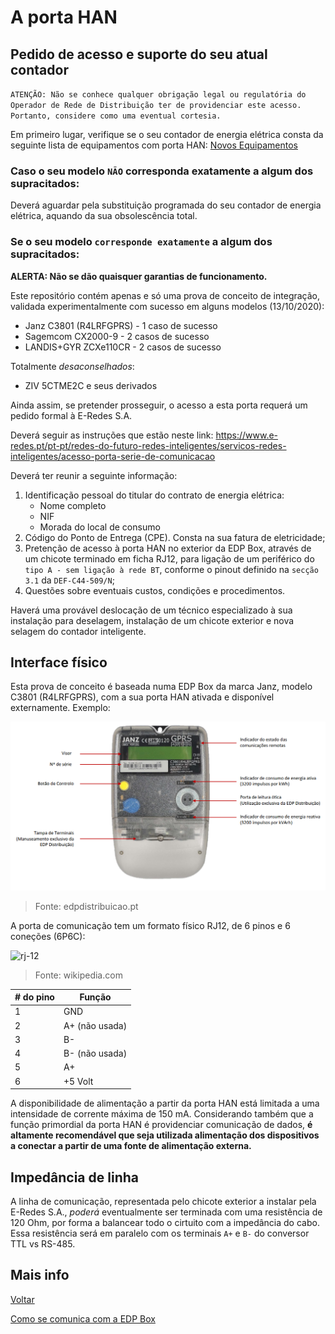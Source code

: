 # A porta HAN

## Pedido de acesso e suporte do seu atual contador

`ATENÇÃO: Não se conhece qualquer obrigação legal ou regulatória do Operador de Rede de Distribuição ter de providenciar este acesso. Portanto, considere como uma eventual cortesia.`

Em primeiro lugar, verifique se o seu contador de energia elétrica consta da seguinte lista de equipamentos com porta HAN: [Novos Equipamentos](https://www.edpdistribuicao.pt/sites/edd/files/2019-04/Novos_Equipamentos.pdf?fbclid=IwAR3zNpBId8BMqrSVaPoekoUvqt-xxstLua4iqZN2qz-8Xf2hvRQqtU8g2xo)

### Caso o seu modelo `NÃO` corresponda exatamente a algum dos supracitados:

Deverá aguardar pela substituição programada do seu contador de energia elétrica, aquando da sua obsolescência total.

### Se o seu modelo `corresponde exatamente` a algum dos supracitados:

**ALERTA: Não se dão quaisquer garantias de funcionamento.**

Este repositório contém apenas e só uma prova de conceito de integração, validada experimentalmente com sucesso em alguns modelos (13/10/2020):

* Janz C3801 (R4LRFGPRS) - 1 caso de sucesso
* Sagemcom CX2000-9 - 2 casos de sucesso
* LANDIS+GYR ZCXe110CR - 2 casos de sucesso

Totalmente *desaconselhados*:

* ZIV 5CTME2C e seus derivados


Ainda assim, se pretender prosseguir, o acesso a esta porta requerá um pedido formal à E-Redes S.A.

Deverá seguir as instruções que estão neste link: https://www.e-redes.pt/pt-pt/redes-do-futuro-redes-inteligentes/servicos-redes-inteligentes/acesso-porta-serie-de-comunicacao

Deverá ter reunir a seguinte informação:

1. Identificação pessoal do titular do contrato de energia elétrica:
   * Nome completo
   * NIF
   * Morada do local de consumo
2. Código do Ponto de Entrega (CPE). Consta na sua fatura de eletricidade;
3. Pretenção de acesso à porta HAN no exterior da EDP Box, através de um chicote terminado em ficha RJ12, para ligação de um periférico do `tipo A - sem ligação à rede BT`, conforme o pinout definido na `secção 3.1` da `DEF-C44-509/N`;
4. Questões sobre eventuais custos, condições e procedimentos.

Haverá uma provável deslocação de um técnico especializado à sua instalação para deselagem, instalação de um chicote exterior e nova selagem do contador inteligente.

## Interface físico

Esta prova de conceito é baseada numa EDP Box da marca Janz, modelo C3801 (R4LRFGPRS), com a sua porta HAN ativada e disponível externamente. Exemplo:

![janz_c3801](./img/janz_c3801.png)
> Fonte: edpdistribuicao.pt

A porta de comunicação tem um formato físico RJ12, de 6 pinos e 6 coneções (6P6C):


![rj-12](https://upload.wikimedia.org/wikipedia/commons/3/3c/Rj25_connector.jpg)
> Fonte: wikipedia.com


| # do pino | Função |
|----------|----------|
| 1| GND |
| 2| A+ (não usada) |
| 3| B- |
| 4| B- (não usada) |
| 5| A+ |
| 6| +5 Volt |

A disponibilidade de alimentação a partir da porta HAN está limitada a uma intensidade de corrente máxima de 150 mA. Considerando também que a função primordial da porta HAN é providenciar comunicação de dados, **é altamente recomendável que seja utilizada alimentação dos dispositivos a conectar a partir de uma fonte de alimentação externa.**

## Impedância de linha

A linha de comunicação, representada pelo chicote exterior a instalar pela E-Redes S.A., *poderá* eventualmente ser terminada com uma resistência de 120 Ohm, por forma a balancear todo o cirtuito com a impedância do cabo. Essa resistência será em paralelo com os terminais `A+` e `B-` do conversor TTL vs RS-485.

## Mais info

[Voltar](../README.md)

[Como se comunica com a EDP Box](./COMUNICACAO.md)

